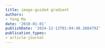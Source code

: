 ```yaml
---
title: image-guided gradient
authors:
- Yong Ma
date: '2010-01-01'
publishDate: '2024-12-12T01:04:48.288479Z'
publication_types:
- article-journal
---
```

